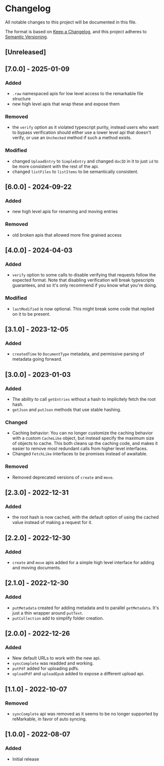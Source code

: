 # Changelog

All notable changes to this project will be documented in this file.

The format is based on [Keep a Changelog](https://keepachangelog.com/en/1.0.0/),
and this project adheres to [Semantic Versioning](https://semver.org/spec/v2.0.0.html).

## [Unreleased]

## [7.0.0] - 2025-01-09

### Added

- `.raw` namespaced apis for low level access to the remarkable file structure
- new high level apis that wrap these and expose them

### Removed

- the `verify` option as it violated typescript purity, instead users who want
  to bypass verification should either use a lower level api that doesn't verify,
  or use an `Unchecked` method if such a method exists.

### Modified

- changed `UploadEntry` to `SimpleEntry` and changed `docID` in it to just `id`
  to be more consistent with the rest of the api.
- changed `listFiles` to `listItems` to be semantically consistent.

## [6.0.0] - 2024-09-22

### Added

- new high level apis for renaming and moving entries

### Removed

- old broken apis that allowed more fine grained access

## [4.0.0] - 2024-04-03

### Added

- `verify` option to some calls to disable verifying that requests follow the
  expected format. Note that disabling verification will break typescripts
  guarantees, and so it's only recommend if you know what you're doing.

### Modified

- `lastModified` is now optional. This might break some code that replied on it
  to be present.

## [3.1.0] - 2023-12-05

### Added

- `createdTime` to `DocumentType` metadata, and permissive parsing of metadata
  going forward.

## [3.0.0] - 2023-01-03

### Added

- The ability to call `getEntries` without a hash to implicitely fetch the root
  hash.
- `getJson` and `putJson` methods that use stable hashing.

### Changed

- Caching behavior: You can no longer customize the caching behavior with a
  custom `CacheLike` object, but instead specify the maximum size of objects to
  cache. This both cleans up the caching code, and makes it easier to remove
  most redundant calls from higher level interfaces.
- Changed `FetchLike` interfaces to be promises instead of awaitable.

### Removed

- Removed deprecated versions of `create` and `move`.

## [2.3.0] - 2022-12-31

### Added

- the root hash is now cached, with the default option of using the cached
  value instead of making a request for it.

## [2.2.0] - 2022-12-30

### Added

- `create` and `move` apis added for a simple high level interface for adding
  and moving documents.

## [2.1.0] - 2022-12-30

### Added

- `putMetadata` created for adding metadata and to parallel `getMetadata`. It's
  just a thin wrapper around `putText`.
- `putCollection` add to simplify folder creation.

## [2.0.0] - 2022-12-26

### Added

- New default URLs to work with the new api.
- `syncComplete` was readded and working.
- `putPdf` added for uploading pdfs.
- `uploadPdf` and `uploadEpub` added to expose a different upload api.

## [1.1.0] - 2022-10-07

### Removed

- `syncComplete` api was removed as it seems to be no longer supported by
  reMarkable, in favor of auto syncing.

## [1.0.0] - 2022-08-07

### Added

- Initial release
